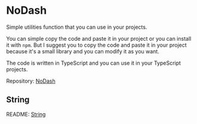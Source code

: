 # NoDash

Simple utilities function that you can use in your projects.

You can simple copy the code and paste it in your project or you can install it with `npm`. But I suggest you to copy the code and paste it in your project because it's a small library and you can modify it as you want.

The code is written in TypeScript and you can use it in your TypeScript projects.

Repository: [NoDash](https://github.com/HungTP-Play/nodash)

## String

README: [String](./src/string/STRING.md)
